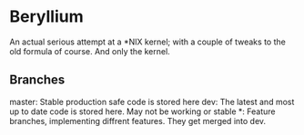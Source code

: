 Beryllium
=========

An actual serious attempt at a *NIX kernel; with a couple of tweaks to the old formula of course. And only the kernel.

Branches
---------
master: Stable production safe code is stored here
dev: The latest and most up to date code is stored here. May not be working or stable
*: Feature branches, implementing diffrent features. They get merged into dev.
